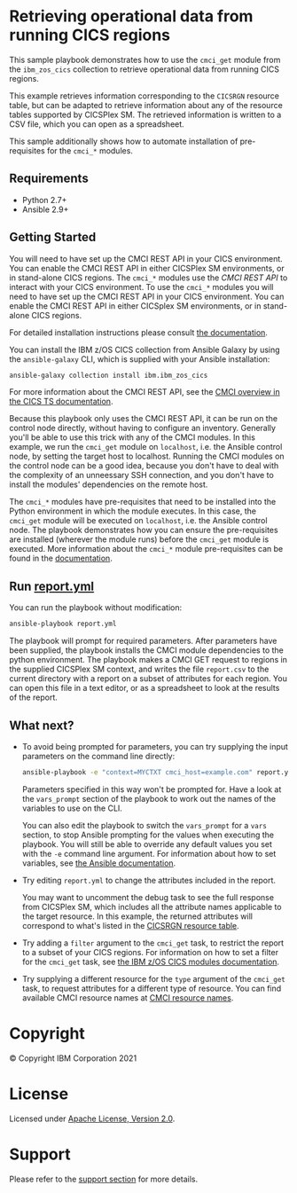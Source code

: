 # Retrieving operational data from running CICS regions

This sample playbook demonstrates how to use the `cmci_get` module from the
`ibm_zos_cics` collection to retrieve operational data from running CICS
regions.

This example retrieves information corresponding to the `CICSRGN`
resource table, but can be adapted to retrieve information about any of the
resource tables supported by CICSPlex SM. The retrieved information is written
to a CSV file, which you can open as a spreadsheet.

This sample additionally shows how to automate installation of pre-requisites
for the `cmci_*` modules.

## Requirements
   - Python 2.7+
   - Ansible 2.9+
   
## Getting Started

You will need to have set up the CMCI REST API in your CICS environment. You
can enable the CMCI REST API in either CICSPlex SM environments, or in
stand-alone CICS regions. The `cmci_*` modules use the *CMCI REST API* to
interact with your CICS environment. To use the `cmci_*` modules you
will need to have set up the CMCI REST API in your CICS environment. You can
enable the CMCI REST API in either CICSplex SM environments, or in stand-alone
CICS regions.

For detailed installation instructions please consult
[the documentation](https://ibm.github.io/z_ansible_collections_doc/installation/installation.html).

You can install the IBM z/OS CICS collection from Ansible Galaxy by using the
`ansible-galaxy` CLI, which is supplied with your Ansible installation:

```bash
ansible-galaxy collection install ibm.ibm_zos_cics
```

For more information about the CMCI REST API, see the
[CMCI overview in the CICS TS documentation](https://www.ibm.com/support/knowledgecenter/SSGMCP_5.6.0/fundamentals/cpsm/cpsm-cmci-overview.html).

Because this playbook only uses the CMCI REST API, it can be run on the control node directly, without having to
configure an inventory. Generally you'll be able to use this trick with any of the CMCI modules. In this example, we
run the `cmci_get` module on `localhost`, i.e. the Ansible control node, by setting the target host to localhost.
Running the CMCI modules on the control node can be a good idea, because you don't have to deal with the complexity of
an unneessary SSH connection, and you don't have to install the modules' dependencies on the remote host.

The `cmci_*` modules have pre-requisites that need to be installed into the Python environment in which the module
executes.  In this case, the `cmci_get` module will be executed on `localhost`, i.e. the Ansible control
node.  The playbook demonstrates how you can ensure the pre-requisites are installed (wherever the module runs) before
the `cmci_get` module is executed.  More information about the `cmci_*` module pre-requisites can be found in the
[documentation](todo).

## Run [report.yml](report.yml)

You can run the playbook without modification:
```bash
ansible-playbook report.yml
````

The playbook will prompt for required parameters. After parameters have been supplied, the playbook installs the
CMCI module dependencies to the python environment. The playbook makes a CMCI GET request to regions in the supplied
CICSPlex SM context, and writes the file `report.csv` to the current directory with a report on a subset of
attributes for each region. You can open this file in a text editor, or as a spreadsheet to look at
the results of the report.

## What next?

- To avoid being prompted for parameters, you can try supplying the input parameters on the command line directly:

  ```bash
  ansible-playbook -e "context=MYCTXT cmci_host=example.com" report.yml
  ```
  
  Parameters specified in this way won't be prompted for.  Have a look at the `vars_prompt` section of the playbook to
  work out the names of the variables to use on the CLI.

  You can also edit the playbook to switch the `vars_prompt` for a `vars` section, to stop Ansible prompting for the
  values when executing the playbook. You will still be able to override any default values you set with the `-e`
  command line argument. For information about how to set variables, see
  [the Ansible documentation](https://docs.ansible.com/ansible/latest/user_guide/playbooks_variables.html).

- Try editing `report.yml` to change the attributes included in the report.
  
  You may want to uncomment the debug task to see the full response from CICSPlex SM, which includes all the attribute
  names applicable to the target resource. In this example, the returned attributes will correspond to what's listed in the [CICSRGN resource table](https://www.ibm.com/support/knowledgecenter/en/SSGMCP_5.6.0/reference-cpsm-restables/cpsm-restables/CICSRGNtab.html). 
  
- Try adding a `filter` argument to the `cmci_get` task, to restrict the report to a subset of your CICS regions. For
  information on how to set a filter for the `cmci_get` task, see [the IBM z/OS CICS modules documentation](http://todo).
  
- Try supplying a different resource for the `type` argument of the `cmci_get` task, to request attributes for a different type of resource. You can find
  available CMCI resource names at
  [CMCI resource names](https://www.ibm.com/support/knowledgecenter/SSGMCP_5.6.0/reference-system-programming/cmci/clientapi_resources.html).

# Copyright

© Copyright IBM Corporation 2021

# License

Licensed under [Apache License, Version 2.0](https://opensource.org/licenses/Apache-2.0).

# Support

Please refer to the [support section](../../../README.md#support) for more
details.
